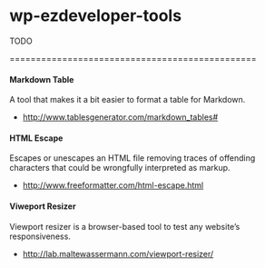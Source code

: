 wp-ezdeveloper-tools
====================

TODO

===============================================

#### Markdown Table

A tool that makes it a bit easier to format a table for Markdown. 

- http://www.tablesgenerator.com/markdown_tables#



#### HTML Escape

Escapes or unescapes an HTML file removing traces of offending characters that could be wrongfully interpreted as markup.

- http://www.freeformatter.com/html-escape.html


#### Viweport Resizer

Viewport resizer is a browser-based tool to test any website’s responsiveness.

- http://lab.maltewassermann.com/viewport-resizer/
